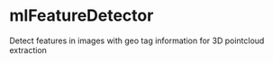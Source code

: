 # mlFeatureDetector
Detect features in images with geo tag information for 3D pointcloud extraction 
